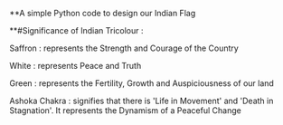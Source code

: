 **A simple Python code to design our Indian Flag

**#Significance of Indian Tricolour :

Saffron : represents the Strength and Courage of the Country

White   : represents Peace and Truth

Green   : represents the Fertility, Growth and Auspiciousness of our land 

Ashoka Chakra : signifies that there is 'Life in Movement' and 'Death in Stagnation'. It represents the Dynamism of a Peaceful Change
